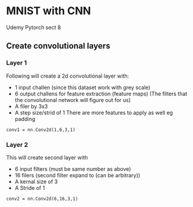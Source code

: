# MNIST with CNN
Udemy Pytorch sect 8 

## Create convolutional layers

### Layer 1

Following will create a 2d convolutional layer with:
- 1 input challen (since this dataset work with grey scale)
- 6 output challens for feature extraction  (feature maps) (The filters that the convolutional network will figure out for us)
- A filer by 3x3 
- A step size/strid of 1
There are more features to apply as well eg padding

```Python3
conv1 = nn.Conv2d(1,6,3,1)
```

### Layer 2
This will create second layer with 
- 6 input filters (must be same number as above)
- 16 filers (second filter expand to (can be arbitrary))
- A kernal size of 3
- A Stride of 1



```Python3
conv2 = nn.Conv2d(6,16,3,1)
```